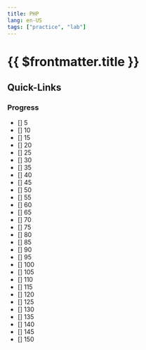 ```yaml
---
title: PHP
lang: en-US
tags: ["practice", "lab"]
---
```


# {{ $frontmatter.title }}

<TagBadge />


## Quick-Links

### Progress

- [] 5
- [] 10
- [] 15
- [] 20
- [] 25
- [] 30
- [] 35
- [] 40
- [] 45
- [] 50
- [] 55
- [] 60
- [] 65
- [] 70
- [] 75
- [] 80
- [] 85
- [] 90
- [] 95
- [] 100
- [] 105
- [] 110
- [] 115
- [] 120
- [] 125
- [] 130
- [] 135
- [] 140
- [] 145
- [] 150